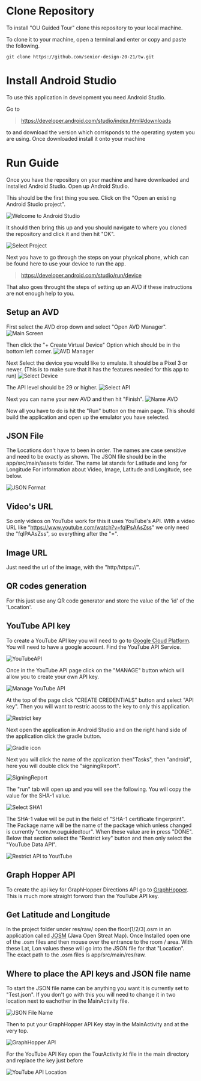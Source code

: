 # Clone Repository

To install "OU Guided Tour" clone this repository to your local machine. 

To clone it to your machine, open a terminal and enter or copy and paste the following.
```
git clone https://github.com/senior-design-20-21/tw.git
```

# Install Android Studio 
To use this application in development you need Android Studio.

Go to 
> https://developer.android.com/studio/index.html#downloads

to and download the version which corrisponds to the operating system you are using. Once downloaded install it onto your machine 

# Run Guide

Once you have the repository on your machine and have downloaded and installed Android Studio. Open up Android Studio.

This should be the first thing you see. Click on the "Open an existing Android Studio project".

![Welcome to Android Studio](https://i.imgur.com/xSKMNai.png)

It should then bring this up and you should navigate to where you cloned the repository and click it and then hit "OK".

![Select Project](https://i.imgur.com/zpvsiyl.png)

Next you have to go through the steps on your physical phone, which can be found here to use your device to run the app.
> https://developer.android.com/studio/run/device

That also goes throught the steps of setting up an AVD if these instructions are not enough help to you.

## Setup an AVD
First select the AVD drop down and select "Open AVD Manager".
![Main Screen](https://i.imgur.com/Jpl6FHc.png)

Then click the "+ Create Virtual Device" Option which should be in the bottom left corner.
![AVD Manager](https://i.imgur.com/fVlWkjD.png)

Next Select the device you would like to emulate. It should be a Pixel 3 or newer. (This is to make sure that it has the features needed for this app to run)
![Select Device](https://i.imgur.com/yU8POgi.png)

The API level should be 29 or higher.
![Select API](https://i.imgur.com/sqfKN6F.png)

Next you can name your new AVD and then hit "Finish".
![Name AVD](https://i.imgur.com/WXTyQXA.png)

Now all you have to do is hit the "Run" button on the main page. This should build the application and open up the emulator you have selected.

## JSON File

The Locations don't have to been in order. The names are case sensitive and need to be exactly as shown.  The JSON file should be in the app/src/main/assets folder.  The name lat stands for Latitude and long for Longitude For information about Video, Image, Latitude and Longitude, see below.


![JSON Format](https://i.imgur.com/qQIHAtL.png)


## Video's URL
So only videos on YouTube work for this it uses YouTube's API.  WIth a video URL like "https://www.youtube.com/watch?v=fqlPsAAsZss" we only need the "fqlPAAsZss", so everything after the "=".

## Image URL
Just need the url of the image, with the "http/https://".

## QR codes generation

For this just use any QR code generator and store the value of the 'id' of the 'Location'.

## YouTube API key

To create a YouTube API key you will need to go to [Google Cloud Platform](https://console.cloud.google.com/apis/library/).  You will need to have a google account.  Find the YouTube API Service.

![YouTubeAPI](https://i.imgur.com/c3Gw632.png)

Once in the YouTube API page click on the "MANAGE" button which will allow you to create your own API key.

![Manage YouTube API](https://i.imgur.com/3VbHUnT.png)

At the top of the page click "CREATE CREDENTIALS" button and select "API key". Then you will want to restric accss to the key to only this application.

![Restrict key](https://i.imgur.com/tuA0RBQ.png)

Next open the application in Android Studio and on the right hand side of the application click the gradle button.

![Gradle icon](https://i.imgur.com/HAMfjln.png)

Next you will click the name of the application then"Tasks", then "android", here you will double click the "signingReport".

![SigningReport](https://i.imgur.com/w2b5mYS.png)

The "run" tab will open up and you will see the following.  You will copy the value for the SHA-1 value. 

![Select SHA1](https://i.imgur.com/Tt2FzMJ.png)

The SHA-1 value will be put in the field of "SHA-1 certificate fingerprint".  The Package name will be the name of the package which unless changed is currently "com.tw.ouguidedtour".  When these value are in press "DONE". Below that section select the "Restrict key" button and then only select the "YouTube Data API".

![Restrict API to YoutTube](https://i.imgur.com/st8uO4r.png)

## Graph Hopper API 

To create the api key for GraphHopper Directions API go to [GraphHopper](https://www.graphhopper.com).  This is much more straight forword than the YouTube API key.

## Get Latitude and Longitude

In the project folder under res/raw/ open the floor(1/2/3).osm in an application called [JOSM](https://josm.openstreetmap.de/) (Java Open Streat Map).  Once Installed open one of the .osm files and then mouse over the entrance to the room / area.  With these Lat, Lon values these will go into the JSON file for that "Location".  The exact path to the .osm files is app/src/main/res/raw.

## Where to place the API keys and JSON file name
To start the JSON file name can be anything you want it is currently set to "Test.json".  If you don't go with this you will need to change it in two location next to eachother in the MainActivity file.

![JSON File Name](https://i.imgur.com/Rh2DRuV.png)

Then to put your GraphHopper API Key stay in the MainActivity and at the very top.

![GraphHopper API](https://i.imgur.com/g57VuNY.png)

For the YouTube API Key open the TourActivity.kt file in the main directory and replace the key just before

![YouTube API Location](https://i.imgur.com/aLLl0UK.png)
